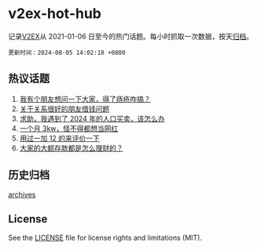# v2ex-hot-hub

 记录[V2EX](https://www.v2ex.com/)从 2021-01-06 日至今的热门话题。每小时抓取一次数据，按天[归档](archives)。

`更新时间：2024-08-05 14:02:18 +0800`

## 热议话题

1. [我有个朋友想问一下大家，得了痔疮咋搞？](https://www.v2ex.com/t/1062509)
1. [关于关系很好的朋友借钱问题](https://www.v2ex.com/t/1062535)
1. [求助，我遇到了 2024 年的人口买卖，该怎么办](https://www.v2ex.com/t/1062589)
1. [一个月 3kw，怪不得都想当网红](https://www.v2ex.com/t/1062458)
1. [用过一加 12 的来评价一下](https://www.v2ex.com/t/1062421)
1. [大家的大额存款都是怎么理财的？](https://www.v2ex.com/t/1062396)

## 历史归档

[archives](archives)

## License

See the [LICENSE](LICENSE) file for license rights and limitations (MIT).
